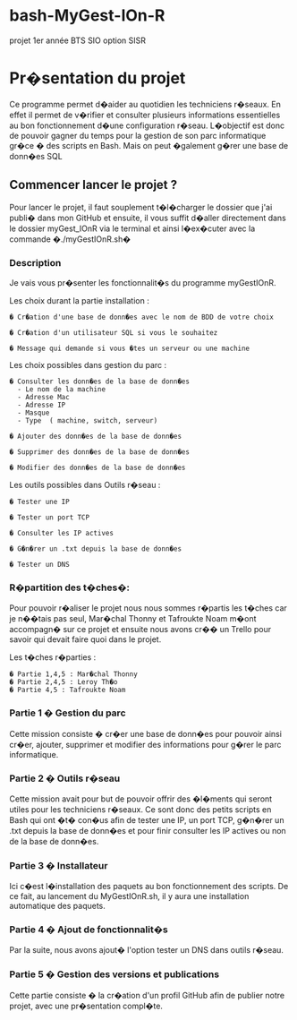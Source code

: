 # bash-MyGest-IOn-R
projet 1er année BTS SIO option SISR
# Pr�sentation du projet

Ce programme permet d�aider au quotidien les techniciens r�seaux. 
En effet il permet de v�rifier et consulter plusieurs informations essentielles au bon fonctionnement d�une configuration r�seau.
L�objectif est donc de pouvoir gagner du temps pour la gestion de son parc informatique gr�ce � des  scripts en Bash. Mais on peut �galement g�rer une base de donn�es SQL


## Commencer lancer le projet ?

Pour lancer le projet, il faut souplement t�l�charger le dossier que j'ai publi� dans mon GitHub et ensuite, il vous suffit d�aller directement dans le dossier myGest_IOnR via le terminal et ainsi l�ex�cuter avec la commande �./myGestIOnR.sh�


### Description

Je vais vous pr�senter les fonctionnalit�s du programme myGestIOnR.

Les choix durant la partie installation :

    � Cr�ation d'une base de donn�es avec le nom de BDD de votre choix

    � Cr�ation d'un utilisateur SQL si vous le souhaitez

    � Message qui demande si vous �tes un serveur ou une machine

Les choix possibles dans gestion du parc : 

    � Consulter les donn�es de la base de donn�es
      - Le nom de la machine
      - Adresse Mac
      - Adresse IP
      - Masque
      - Type  ( machine, switch, serveur)
      
    � Ajouter des donn�es de la base de donn�es

    � Supprimer des donn�es de la base de donn�es

    � Modifier des donn�es de la base de donn�es


Les outils possibles dans Outils r�seau : 

    � Tester une IP
      
    � Tester un port TCP
      
    � Consulter les IP actives
      
    � G�n�rer un .txt depuis la base de donn�es

    � Tester un DNS

### R�partition des t�ches�:

Pour pouvoir r�aliser le projet nous nous sommes r�partis les t�ches car je n��tais pas seul, Mar�chal Thonny et Tafroukte Noam m�ont accompagn� sur ce projet et ensuite nous avons cr�� un Trello pour savoir qui devait faire quoi dans le projet.

Les t�ches r�parties :

    � Partie 1,4,5 : Mar�chal Thonny
    � Partie 2,4,5 : Leroy Th�o
    � Partie 4,5 : Tafroukte Noam

### Partie 1 � Gestion du parc

Cette mission consiste � cr�er une base de donn�es pour pouvoir ainsi cr�er, ajouter, supprimer et modifier des informations pour g�rer le parc informatique.

### Partie 2 � Outils r�seau 

Cette mission avait pour but de pouvoir offrir des �l�ments qui seront utiles pour les techniciens r�seaux. 
Ce sont donc des petits scripts en Bash qui ont �t� con�us afin de tester une IP, un port TCP, g�n�rer un .txt depuis la base de donn�es et pour finir consulter les IP actives ou non de la base de donn�es.

### Partie 3 � Installateur

Ici c�est l�installation des paquets au bon fonctionnement des scripts.
De ce fait, au lancement du MyGestIOnR.sh, il y aura une installation automatique des paquets.

### Partie 4 � Ajout de fonctionnalit�s

Par la suite, nous avons ajout� l'option tester un DNS dans outils r�seau.

### Partie 5 � Gestion des versions et publications

Cette partie consiste � la cr�ation d'un profil GitHub afin de publier notre projet, avec une pr�sentation compl�te.
